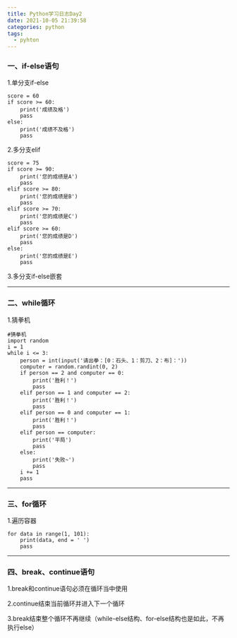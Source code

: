 ```yaml
---
title: Python学习日志Day2
date: 2021-10-05 21:39:58
categories:	python
tags:
  - pyhton
---
```






### 	一、if-else语句

1.单分支if-else

```
score = 60
if score >= 60:
    print('成绩及格')
    pass
else:
    print('成绩不及格')
    pass
```

<!--more-->



2.多分支elif

```
score = 75
if score >= 90:
    print('您的成绩是A')
    pass
elif score >= 80:
    print('您的成绩是B')
    pass
elif score >= 70:
    print('您的成绩是C')
    pass
elif score >= 60:
    print('您的成绩是D')
    pass
else:
    print('您的成绩是E')
    pass
```

3.多分支if-else嵌套



---



### 	二、while循环

1.猜拳机

```
#猜拳机
import random
i = 1
while i <= 3:
    person = int(input('请出拳：[0：石头、1：剪刀、2：布]：'))
    computer = random.randint(0, 2)
    if person == 2 and computer == 0:
        print('胜利！')
        pass
    elif person == 1 and computer == 2:
        print('胜利！')
        pass
    elif person == 0 and computer == 1:
        print('胜利！')
        pass
    elif person == computer:
        print('平局')
        pass
    else:
        print('失败~')
        pass
    i += 1
    pass
```



---



### 三、for循环

1.遍历容器

```
for data in range(1, 101):
    print(data, end = ' ')
    pass
```



---



### 四、break、continue语句

1.break和continue语句必须在循环当中使用

2.continue结束当前循环并进入下一个循环

3.break结束整个循环不再继续（while-else结构、for-else结构也是如此，不再执行else）

